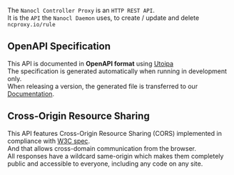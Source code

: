 The `Nanocl Controller Proxy` is an `HTTP REST API`.<br />
It is the `API` the `Nanocl Daemon` uses, to create / update and delete `ncproxy.io/rule`

## OpenAPI Specification
This API is documented in **OpenAPI format** using [Utoipa](https://github.com/juhaku/utoipa)<br />
The specification is generated automatically when running in development only.<br />
When releasing a version, the generated file is transferred to our [Documentation](https://github.com/next-hat/documentation).


## Cross-Origin Resource Sharing
This API features Cross-Origin Resource Sharing (CORS) implemented in compliance with  [W3C spec](https://www.w3.org/TR/cors/).<br />
And that allows cross-domain communication from the browser.<br />
All responses have a wildcard same-origin which makes them completely public and accessible to everyone, including any code on any site.

